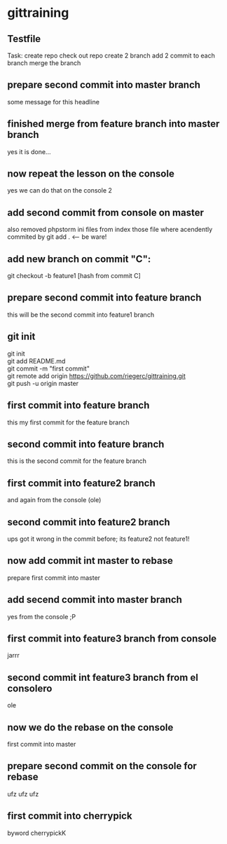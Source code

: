 # gittraining
## Testfile
Task:
create repo
check out repo
create 2 branch
add 2 commit to each branch
merge the branch

## prepare second commit into master branch
some message for this headline<br>

## finished merge from feature branch into master branch
yes it is done...

## now repeat the lesson on the console
yes we can do that on the console 2

## add second commit from console on master
also removed phpstorm ini files from index 
those file where acendently commited by git add . <-- be ware!

## add new branch on commit "C":
git checkout -b feature1 [hash from commit C]

## prepare second commit into feature branch
this will be the second commit into feature1 branch

## git init
git init<br>
git add README.md<br>
git commit -m "first commit"<br>
git remote add origin https://github.com/riegerc/gittraining.git<br>
git push -u origin master<br>

## first commit into feature branch
this my first commit for the feature branch

## second commit into feature branch
this is the second commit for the feature branch

## first commit into feature2 branch
and again from the console (ole)

## second commit into feature2 branch
ups got it wrong in the commit before;
its feature2 not feature1!

## now add commit int master to rebase
prepare first commit into master

## add secend commit into master branch
yes from the console ;P

## first commit into feature3 branch from console
jarrr

## second commit int feature3 branch from el consolero
ole

## now we do the rebase on the console
first commit into master

## prepare second commit on the console for rebase
ufz ufz ufz

## first commit into cherrypick
byword cherrypickK